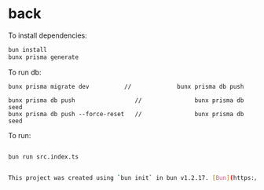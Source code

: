 # back

To install dependencies:

```bash
bun install
bunx prisma generate
```

To run db:
```
bunx prisma migrate dev          //             bunx prisma db push

bunx prisma db push                 //               bunx prisma db seed
bunx prisma db push --force-reset   //               bunx prisma db seed

```

To run:

```bash

bun run src.index.ts


This project was created using `bun init` in bun v1.2.17. [Bun](https://bun.sh) is a fast all-in-one JavaScript runtime.
